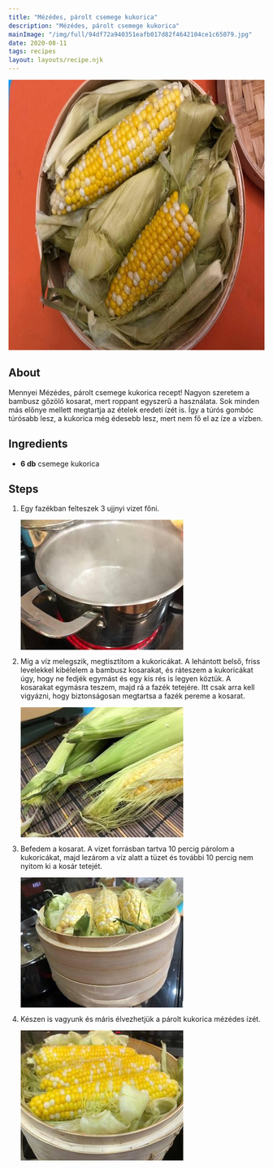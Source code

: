 ```yaml
---
title: "Mézédes, párolt csemege kukorica"
description: "Mézédes, párolt csemege kukorica"
mainImage: "/img/full/94df72a940351eafb017d82f4642104ce1c65079.jpg"
date: 2020-08-11
tags: recipes
layout: layouts/recipe.njk
---
```

                        
<p align="center"><a href="https://cookpad.com/hu/receptek/13391210-mezedes-parolt-csemege-kukorica" rel="Recipe source page"><img width="751" height="532" src="/img/full/94df72a940351eafb017d82f4642104ce1c65079.jpg"/></a></p>

## About
Mennyei Mézédes, párolt csemege kukorica recept! Nagyon szeretem a bambusz gőzölő kosarat, mert roppant egyszerű a használata. Sok minden más előnye mellett megtartja az ételek eredeti ízét is. Így a túrós gombóc túrósabb lesz, a kukorica még édesebb lesz, mert nem fő el az íze a vízben.

>  

## Ingredients
* **6 db** csemege kukorica

## Steps

1. Egy fazékban felteszek 3 ujjnyi vizet főni.
 
    <p><img width="320" height="256" align="left" src="/img/full/d657dc9b5d3cb649425dc2cbe4b11bead695beaf.jpg"/></p><div style="clear: both"/>

2. Míg a víz melegszik, megtisztítom a kukoricákat. A lehántott belső, friss levelekkel kibélelem a bambusz kosarakat, és ráteszem a kukoricákat úgy, hogy ne fedjék egymást és egy kis rés is legyen köztük. A kosarakat egymásra teszem, majd rá a fazék tetejére. Itt csak arra kell vigyázni, hogy biztonságosan megtartsa a fazék pereme a kosarat.
 
    <p><img width="320" height="256" align="left" src="/img/full/ab7bcdec7c788ce356ef7ff5c088074834c2c529.jpg"/></p><div style="clear: both"/>

3. Befedem a kosarat. A vizet forrásban tartva 10 percig párolom a kukoricákat, majd lezárom a víz alatt a tüzet és további 10 percig nem nyitom ki a kosár tetejét.
 
    <p><img width="320" height="256" align="left" src="/img/full/4b095fe5b69a6edf10150902673a31a05d65f962.jpg"/></p><div style="clear: both"/>

4. Készen is vagyunk és máris élvezhetjük a párolt kukorica mézédes ízét.
 
    <p><img width="320" height="256" align="left" src="/img/full/801786382fcfd90efa0362e4980b3cefd339a233.jpg"/></p><div style="clear: both"/>

